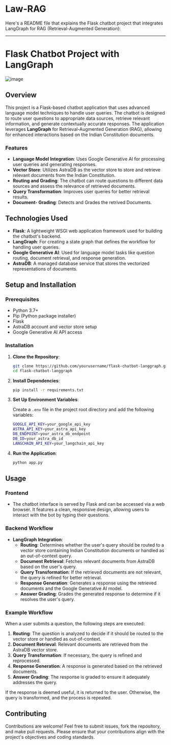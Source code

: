 # Law-RAG
Here's a README file that explains the Flask chatbot project that integrates LangGraph for RAG (Retrieval-Augmented Generation):

---

# Flask Chatbot Project with LangGraph
![image](https://github.com/user-attachments/assets/a04cb962-d0ba-4ba6-866c-126f44c72385)


## Overview

This project is a Flask-based chatbot application that uses advanced language model techniques to handle user queries. The chatbot is designed to route user questions to appropriate data sources, retrieve relevant information, and generate contextually accurate responses. The application leverages **LangGraph** for Retrieval-Augmented Generation (RAG), allowing for enhanced interactions based on the Indian Constitution documents.

### Features

- **Language Model Integration**: Uses Google Generative AI for processing user queries and generating responses.
- **Vector Store**: Utilizes AstraDB as the vector store to store and retrieve relevant documents from the Indian Constitution.
- **Routing and Grading**: The chatbot can route questions to different data sources and assess the relevance of retrieved documents.
- **Query Transformation**: Improves user queries for better retrieval results.
- **Document- Grading**: Detects and Grades the retrived Documents.

## Technologies Used

- **Flask**: A lightweight WSGI web application framework used for building the chatbot's backend.
- **LangGraph**: For creating a state graph that defines the workflow for handling user queries.
- **Google Generative AI**: Used for language model tasks like question routing, document retrieval, and response generation.
- **AstraDB**: A managed database service that stores the vectorized representations of documents.

## Setup and Installation

### Prerequisites

- Python 3.7+
- Pip (Python package installer)
- Flask
- AstraDB account and vector store setup
- Google Generative AI API access

### Installation

1. **Clone the Repository**:

   ```bash
   git clone https://github.com/yourusername/flask-chatbot-langgraph.git
   cd flask-chatbot-langgraph
   ```

2. **Install Dependencies**:

   ```bash
   pip install -r requirements.txt
   ```

3. **Set Up Environment Variables**:

   Create a `.env` file in the project root directory and add the following variables:

   ```bash
   GOOGLE_API_KEY=your_google_api_key
   ASTRA_API_KEY=your_astra_api_key
   DB_ENDPOINT=your_astra_db_endpoint
   DB_ID=your_astra_db_id
   LANGCHAIN_API_KEY=your_langchain_api_key
   ```

4. **Run the Application**:

   ```bash
   python app.py
   ```

## Usage

### Frontend

- The chatbot interface is served by Flask and can be accessed via a web browser. It features a clean, responsive design, allowing users to interact with the bot by typing their questions.

### Backend Workflow

- **LangGraph Integration**:
  - **Routing**: Determines whether the user's query should be routed to a vector store containing Indian Constitution documents or handled as an out-of-context query.
  - **Document Retrieval**: Fetches relevant documents from AstraDB based on the user's query.
  - **Query Transformation**: If the retrieved documents are not relevant, the query is refined for better retrieval.
  - **Response Generation**: Generates a response using the retrieved documents and the Google Generative AI model.
  - **Answer Grading**: Grades the generated response to determine if it resolves the user's query.

### Example Workflow

When a user submits a question, the following steps are executed:

1. **Routing**: The question is analyzed to decide if it should be routed to the vector store or handled as out-of-context.
2. **Document Retrieval**: Relevant documents are retrieved from the AstraDB vector store.
3. **Query Transformation**: If necessary, the query is refined and reprocessed.
4. **Response Generation**: A response is generated based on the retrieved documents.
5. **Answer Grading**: The response is graded to ensure it adequately addresses the query.

If the response is deemed useful, it is returned to the user. Otherwise, the query is transformed, and the process is repeated.

## Contributing

Contributions are welcome! Feel free to submit issues, fork the repository, and make pull requests. Please ensure that your contributions align with the project's objectives and coding standards.
